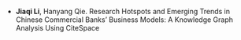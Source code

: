 - <strong>Jiaqi Li</strong>, Hanyang Qie. Research Hotspots and Emerging Trends in Chinese Commercial Banks’ Business Models: A Knowledge Graph Analysis Using CiteSpace